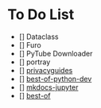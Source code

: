 # To Do List

- [] Dataclass
- [] Furo
- [] PyTube Downloader
- [] portray
- [] [privacyguides](https://github.com/privacyguides/privacyguides.org)
- [] [best-of-python-dev](https://github.com/ml-tooling/best-of-python-dev)
- [] [mkdocs-jupyter](https://github.com/danielfrg/mkdocs-jupyter)
- [] [best-of](https://github.com/best-of-lists/best-of)
